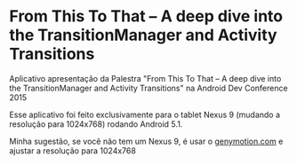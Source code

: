 From This To That – A deep dive into the TransitionManager and Activity Transitions
======

Aplicativo apresentação da Palestra "From This To That – A deep dive into the TransitionManager and Activity Transitions" na Android Dev Conference 2015

Esse aplicativo foi feito exclusivamente para o tablet Nexus 9 (mudando a resolução para 1024x768) rodando Android 5.1.

Minha sugestão, se você não tem um Nexus 9, é usar o [genymotion.com](http://genymotion.com) e ajustar a resolução para 1024x768

